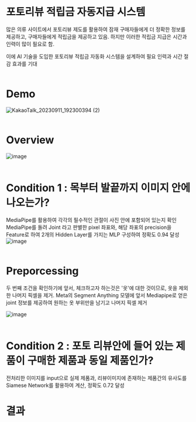 # 포토리뷰 적립금 자동지급 시스템 
많은 의류 사이트에서 포토리뷰 제도를 활용하여 잠재 구매자들에게 더 정확한 정보를 제공하고, 구매자들에게 적립금을 제공하고 있음. 하지만 이러한 적립금 지급은 시간과 인력이 많이 필요로 함.  

이에 AI 기술을 도입한 포토리뷰 적립금 자동화 시스템을 설계하여 필요 인력과 시간 절감 효과를 기대
<br>
<br>

# Demo
![KakaoTalk_20230911_192300394 (2)](https://github.com/taemin-steve/Automatic-reserve-payment-system/assets/75752289/aecf3a8f-4320-4414-bb98-1e80fdb3e99c)
<br>
<br>

# Overview
![image](https://github.com/taemin-steve/taemin-steve/assets/75752289/e56c6c72-288b-4a8c-bd05-b5c2f3f2a632)
<br>
<br>

# Condition 1 : 목부터 발끝까지 이미지 안에 나오는가?
MediaPipe를 활용하여 각각의 필수적인 관절이 사진 안에 포함되어 있는지 확인  
MediaPipe를 돌려 Joint 라고 판별한 pixel 좌표와, 해당 좌표의 precision을 Feature로 하여 2개의 Hidden Layer를 가지는 MLP 구성하여 정확도 0.94 달성
![image](https://github.com/taemin-steve/taemin-steve/assets/75752289/b77bc19d-dd67-431b-ac25-41b0069e9a22)
<br>
<br>

# Preporcessing 
두 번째 조건을 확인하기에 앞서, 체크하고자 하는것은 '옷'에 대한 것이므로, 옷을 제외한 나머지 픽셀을 제거.
Meta의 Segment Anything 모델에 앞서 Mediapipe로 얻은 joint 정보를 제공하여 원하는 옷 부위만을 남기고 나머지 픽셀 제거 

![image](https://github.com/taemin-steve/Automatic-reserve-payment-system/assets/75752289/27bb9882-0a97-4a2e-b95d-b41c98defdc4)
<br>
<br>

# Condition 2 : 포토 리뷰안에 들어 있는 제품이 구매한 제품과 동일 제품인가?
전처리한 이미지를 input으로 실제 제품과, 리뷰이미지에 존재하는 제품간의 유사도를 Siamese Network를 활용하여 계산, 정확도 0.72 달성 

# 결과

